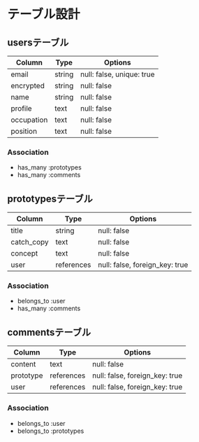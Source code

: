 # テーブル設計

## usersテーブル

| Column     | Type   | Options                   |
| ---------- | ------ | ------------------------- |
| email      | string | null: false, unique: true |
| encrypted  | string | null: false               |
| name       | string | null: false               |
| profile    | text   | null: false               |
| occupation | text   | null: false               |
| position   | text   | null: false               |

### Association

- has_many :prototypes
- has_many :comments

## prototypesテーブル

| Column     | Type       | Options                        |
| ---------- | ---------- | ------------------------------ |
| title      | string     | null: false                    |
| catch_copy | text       | null: false                    |
| concept    | text       | null: false                    |
| user       | references | null: false, foreign_key: true |

### Association

- belongs_to :user
- has_many :comments

## commentsテーブル

| Column    | Type       | Options                        |
| --------- | ---------- | ------------------------------ |
| content   | text       | null: false                    |
| prototype | references | null: false, foreign_key: true |
| user      | references | null: false, foreign_key: true |

### Association

- belongs_to :user
- belongs_to :prototypes